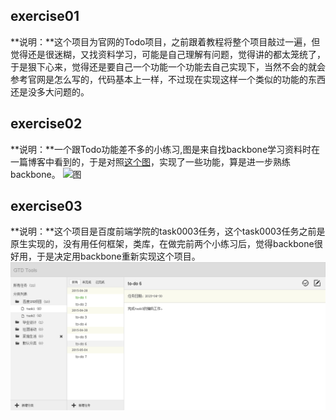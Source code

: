 ## exercise01
 **说明：**这个项目为官网的Todo项目，之前跟着教程将整个项目敲过一遍，但觉得还是很迷糊，又找资料学习，可能是自己理解有问题，觉得讲的都太笼统了，于是狠下心来，觉得还是要自己一个功能一个功能去自己实现下，当然不会的就会参考官网是怎么写的，代码基本上一样，不过现在实现这样一个类似的功能的东西还是没多大问题的。

## exercise02
 **说明：**一个跟Todo功能差不多的小练习,图是来自找backbone学习资料时在一篇博客中看到的，于是对照[这个图](http://w3cboy.com/post/2014/03/Backbone%E5%AE%9E%E6%88%98%E6%95%99%E7%A8%8B2/)，实现了一些功能，算是进一步熟练backbone。
 ![图](http://blog.u.qiniudn.com/D%5DK6BHQDN2KNFG.jpg)

## exercise03
**说明：**这个项目是百度前端学院的task0003任务，这个task0003任务之前是原生实现的，没有用任何框架，类库，在做完前两个小练习后，觉得backbone很好用，于是决定用backbone重新实现这个项目。
![图](./exercise03/images/design.png)